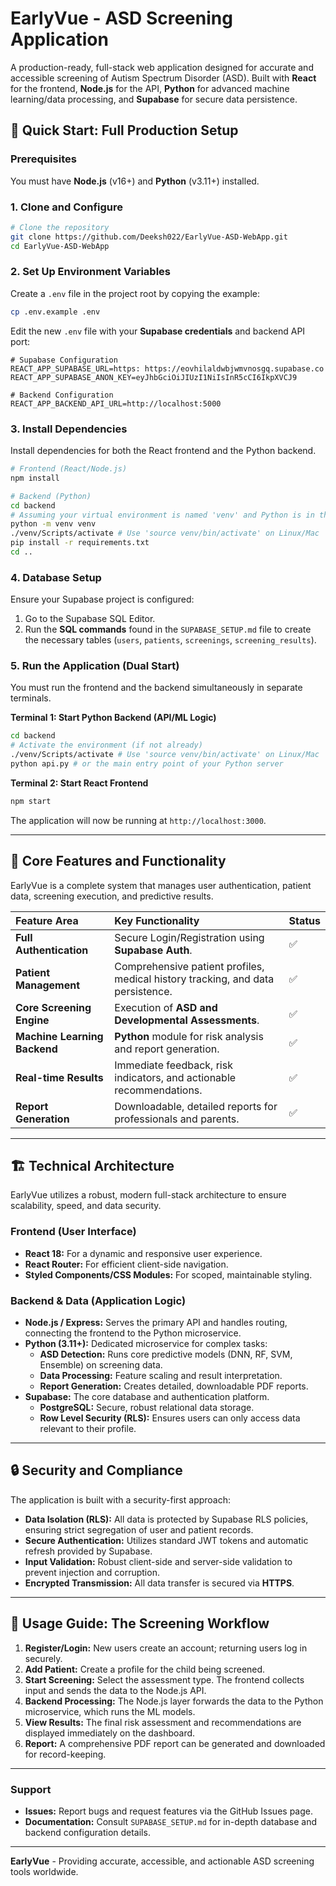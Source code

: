 # EarlyVue - ASD Screening Application

A production-ready, full-stack web application designed for accurate and accessible screening of Autism Spectrum Disorder (ASD). Built with **React** for the frontend, **Node.js** for the API, **Python** for advanced machine learning/data processing, and **Supabase** for secure data persistence.

## 🚀 Quick Start: Full Production Setup

### Prerequisites

You must have **Node.js** (v16+) and **Python** (v3.11+) installed.

### 1\. Clone and Configure

```bash
# Clone the repository
git clone https://github.com/Deeksh022/EarlyVue-ASD-WebApp.git
cd EarlyVue-ASD-WebApp
```

### 2\. Set Up Environment Variables

Create a `.env` file in the project root by copying the example:

```bash
cp .env.example .env
```

Edit the new `.env` file with your **Supabase credentials** and backend API port:

```env
# Supabase Configuration
REACT_APP_SUPABASE_URL=https: https://eovhilaldwbjwmvnosgq.supabase.co
REACT_APP_SUPABASE_ANON_KEY=eyJhbGciOiJIUzI1NiIsInR5cCI6IkpXVCJ9

# Backend Configuration
REACT_APP_BACKEND_API_URL=http://localhost:5000
```

### 3\. Install Dependencies

Install dependencies for both the React frontend and the Python backend.

```bash
# Frontend (React/Node.js)
npm install

# Backend (Python)
cd backend
# Assuming your virtual environment is named 'venv' and Python is in the PATH
python -m venv venv
./venv/Scripts/activate # Use 'source venv/bin/activate' on Linux/Mac
pip install -r requirements.txt
cd ..
```

### 4\. Database Setup

Ensure your Supabase project is configured:

1.  Go to the Supabase SQL Editor.
2.  Run the **SQL commands** found in the `SUPABASE_SETUP.md` file to create the necessary tables (`users`, `patients`, `screenings`, `screening_results`).

### 5\. Run the Application (Dual Start)

You must run the frontend and the backend simultaneously in separate terminals.

**Terminal 1: Start Python Backend (API/ML Logic)**

```bash
cd backend
# Activate the environment (if not already)
./venv/Scripts/activate # Use 'source venv/bin/activate' on Linux/Mac
python api.py # or the main entry point of your Python server
```

**Terminal 2: Start React Frontend**

```bash
npm start
```

The application will now be running at `http://localhost:3000`.

-----

## 🎯 Core Features and Functionality

EarlyVue is a complete system that manages user authentication, patient data, screening execution, and predictive results.

| Feature Area | Key Functionality | Status |
| :--- | :--- | :--- |
| **Full Authentication** | Secure Login/Registration using **Supabase Auth**. | ✅ |
| **Patient Management** | Comprehensive patient profiles, medical history tracking, and data persistence. | ✅ |
| **Core Screening Engine** | Execution of **ASD and Developmental Assessments**. | ✅ |
| **Machine Learning Backend** | **Python** module for risk analysis and report generation. | ✅ |
| **Real-time Results** | Immediate feedback, risk indicators, and actionable recommendations. | ✅ |
| **Report Generation** | Downloadable, detailed reports for professionals and parents. | ✅ |

-----

## 🏗️ Technical Architecture

EarlyVue utilizes a robust, modern full-stack architecture to ensure scalability, speed, and data security.

### Frontend (User Interface)

  * **React 18:** For a dynamic and responsive user experience.
  * **React Router:** For efficient client-side navigation.
  * **Styled Components/CSS Modules:** For scoped, maintainable styling.

### Backend & Data (Application Logic)

  * **Node.js / Express:** Serves the primary API and handles routing, connecting the frontend to the Python microservice.
  * **Python (3.11+):** Dedicated microservice for complex tasks:
      * **ASD Detection:** Runs core predictive models (DNN, RF, SVM, Ensemble) on screening data.
      * **Data Processing:** Feature scaling and result interpretation.
      * **Report Generation:** Creates detailed, downloadable PDF reports.
  * **Supabase:** The core database and authentication platform.
      * **PostgreSQL:** Secure, robust relational data storage.
      * **Row Level Security (RLS):** Ensures users can only access data relevant to their profile.

-----

## 🔒 Security and Compliance

The application is built with a security-first approach:

  * **Data Isolation (RLS):** All data is protected by Supabase RLS policies, ensuring strict segregation of user and patient records.
  * **Secure Authentication:** Utilizes standard JWT tokens and automatic refresh provided by Supabase.
  * **Input Validation:** Robust client-side and server-side validation to prevent injection and corruption.
  * **Encrypted Transmission:** All data transfer is secured via **HTTPS**.

-----

## 📱 Usage Guide: The Screening Workflow

1.  **Register/Login:** New users create an account; returning users log in securely.
2.  **Add Patient:** Create a profile for the child being screened.
3.  **Start Screening:** Select the assessment type. The frontend collects input and sends the data to the Node.js API.
4.  **Backend Processing:** The Node.js layer forwards the data to the Python microservice, which runs the ML models.
5.  **View Results:** The final risk assessment and recommendations are displayed immediately on the dashboard.
6.  **Report:** A comprehensive PDF report can be generated and downloaded for record-keeping.

-----

### Support

  * **Issues:** Report bugs and request features via the GitHub Issues page.
  * **Documentation:** Consult `SUPABASE_SETUP.md` for in-depth database and backend configuration details.

-----

**EarlyVue** - Providing accurate, accessible, and actionable ASD screening tools worldwide.
